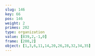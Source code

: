 ```yaml
---
slug: 146
key: 66
pos: 146
weight: 2
primes: 202
type: organization
value: [839,2,-1,0]
frame: [200,2]
object: [1,3,6,11,14,20,26,28,32,34,35]
---
```

